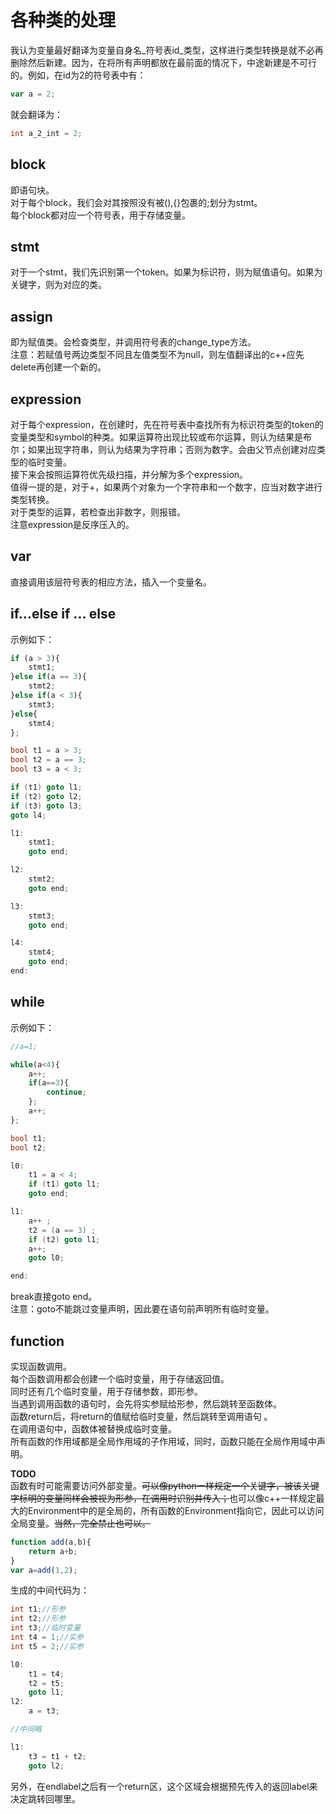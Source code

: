 # 各种类的处理

我认为变量最好翻译为变量自身名_符号表id_类型，这样进行类型转换是就不必再删除然后新建。因为，在将所有声明都放在最前面的情况下，中途新建是不可行的。例如，在id为2的符号表中有：

```Javascript
var a = 2;
```

就会翻译为：

```c++
int a_2_int = 2;
```

## block

即语句块。  
对于每个block，我们会对其按照没有被(),{}包裹的;划分为stmt。  
每个block都对应一个符号表，用于存储变量。  

## stmt

对于一个stmt，我们先识别第一个token。如果为标识符，则为赋值语句。如果为关键字，则为对应的类。  

## assign

即为赋值类。会检查类型，并调用符号表的change_type方法。  
注意：若赋值号两边类型不同且左值类型不为null，则左值翻译出的c++应先delete再创建一个新的。  

## expression

对于每个expression，在创建时，先在符号表中查找所有为标识符类型的token的变量类型和symbol的种类。如果运算符出现比较或布尔运算，则认为结果是布尔；如果出现字符串，则认为结果为字符串；否则为数字。会由父节点创建对应类型的临时变量。  
接下来会按照运算符优先级扫描，并分解为多个expression。  
值得一提的是，对于+，如果两个对象为一个字符串和一个数字，应当对数字进行类型转换。  
对于类型的运算，若检查出非数字，则报错。  
注意expression是反序压入的。  

## var

直接调用该层符号表的相应方法，插入一个变量名。  

## if...else if ... else

示例如下：

```Javascript
if (a > 3){
    stmt1;
}else if(a == 3){
    stmt2;
}else if(a < 3){
    stmt3;
}else{
    stmt4;
};
```

```c++
bool t1 = a > 3;
bool t2 = a == 3;
bool t3 = a < 3;

if (t1) goto l1;
if (t2) goto l2;
if (t3) goto l3;
goto l4;

l1:
    stmt1;
    goto end;

l2:
    stmt2;
    goto end;

l3:
    stmt3;
    goto end;

l4:
    stmt4;
    goto end;
end:

```

## while

示例如下：

```Javascript
//a=1;

while(a<4){
    a++;
    if(a==3){
        continue;
    };
    a++;
};
```

```c++
bool t1;
bool t2;

l0:
    t1 = a < 4;
    if (t1) goto l1;
    goto end;

l1:
    a++ ;
    t2 = (a == 3) ;
    if (t2) goto l1;
    a++;
    goto l0;

end:
```

break直接goto end。  
注意：goto不能跳过变量声明，因此要在语句前声明所有临时变量。  

## function

实现函数调用。  
每个函数调用都会创建一个临时变量，用于存储返回值。  
同时还有几个临时变量，用于存储参数，即形参。  
当遇到调用函数的语句时，会先将实参赋给形参，然后跳转至函数体。  
函数return后，将return的值赋给临时变量，然后跳转至调用语句 。  
在调用语句中，函数体被替换成临时变量。  
所有函数的作用域都是全局作用域的子作用域，同时，函数只能在全局作用域中声明。  

**TODO**  
函数有时可能需要访问外部变量。~~可以像python一样规定一个关键字，被该关键字标明的变量同样会被视为形参，在调用时识别并传入；~~也可以像c++一样规定最大的Environment中的是全局的，所有函数的Environment指向它，因此可以访问全局变量。~~当然，完全禁止也可以。~~  

```Javascript
function add(a,b){
    return a+b;
}
var a=add(1,2);
```

生成的中间代码为：

```C++
int t1;//形参
int t2;//形参
int t3;//临时变量
int t4 = 1;//实参
int t5 = 2;//实参

l0:
    t1 = t4;
    t2 = t5;
    goto l1;
l2:
    a = t3;

//中间略

l1:
    t3 = t1 + t2;
    goto l2;


```

另外，在endlabel之后有一个return区，这个区域会根据预先传入的返回label来决定跳转回哪里。
